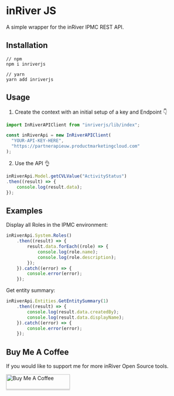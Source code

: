 # inRiver JS 
A simple wrapper for the inRiver IPMC REST API.

## Installation

    // npm
    npm i inriverjs

    // yarn
    yarn add inriverjs


## Usage

1. Create the context with an initial setup of a key and Endpoint  👇

```javascript
import InRiverAPIClient from "inriverjs/lib/index";

const inRiverApi = new InRiverAPIClient(
  "YOUR-API-KEY-HERE",
  "https://partnerapieuw.productmarketingcloud.com"
);
```

2. Use the API 👌

```javascript
inRiverApi.Model.getCVLValue("ActivityStatus")
.then((result) => {
    console.log(result.data);
});
```

## Examples

Display all Roles in the IPMC environment:
```javascript
inRiverApi.System.Roles()
    .then((result) => {
        result.data.forEach((role) => {
            console.log(role.name);
            console.log(role.description);
        });
    }).catch((error) => {
        console.error(error);
    });
```

Get entity summary:
```javascript
inRiverApi.Entities.GetEntitySummary(1)
    .then((result) => {
        console.log(result.data.createdBy);
        console.log(result.data.displayName);
    }).catch((error) => {
        console.error(error);
    });
```
## Buy Me A Coffee 
If you would like to  support me for more inRiver Open Source tools.

<a href="https://www.buymeacoffee.com/aplusk" target="_blank"><img src="https://www.buymeacoffee.com/assets/img/custom_images/orange_img.png" alt="Buy Me A Coffee" style="height: 41px !important;width: 174px !important;box-shadow: 0px 3px 2px 0px rgba(190, 190, 190, 0.5) !important;-webkit-box-shadow: 0px 3px 2px 0px rgba(190, 190, 190, 0.5) !important;" ></a>
